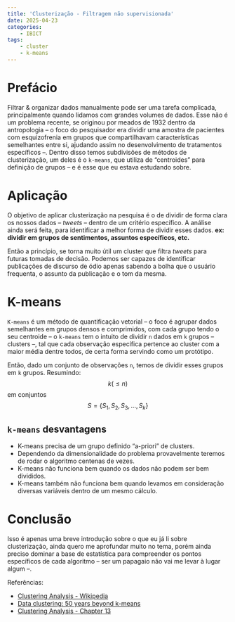 ```yaml
---
title: 'Clusterização - Filtragem não supervisionada'
date: 2025-04-23
categories:
    - IBICT
tags:
    - cluster
    - k-means
---
```


# Prefácio
Filtrar & organizar dados manualmente pode ser uma tarefa complicada, principalmente quando lidamos com grandes volumes de dados. Esse não é um problema recente, se originou por meados de 1932 dentro da antropologia – o foco do pesquisador era dividir uma amostra de pacientes com esquizofrenia em grupos que compartilhavam características semelhantes entre si, ajudando assim no desenvolvimento de tratamentos específicos –. Dentro disso temos subdivisões de métodos de clusterização, um deles é o `k-means`, que utiliza de “centroides” para definição de grupos – e é esse que eu estava estudando sobre.

# Aplicação
O objetivo de aplicar clusterização na pesquisa é o de dividir de forma clara os nossos dados – *tweets* – dentro de um critério específico. A análise ainda será feita, para identificar a melhor forma de dividir esses dados. **ex: dividir em grupos de sentimentos, assuntos específicos, etc.**

Então a princípio, se torna muito útil um cluster que filtra *tweets* para futuras tomadas de decisão. Podemos ser capazes de identificar publicações de discurso de ódio apenas sabendo a bolha que o usuário frequenta, o assunto da publicação e o tom da mesma.
# K-means
`K-means` é um método de quantificação vetorial – o foco é agrupar dados semelhantes em grupos densos e comprimidos, com cada grupo tendo o seu centroide – o `k-means` tem o intuito de dividir `n` dados em `k` grupos – clusters –, tal que cada observação específica  pertence ao cluster com a maior média dentre todos, de certa forma servindo como um protótipo.

Então, dado um conjunto de observações `n`, temos de dividir esses grupos em `k` grupos. Resumindo: $$k(≤n)$$ em conjuntos $$S= \{S_1,S_2,S_3,…,S_k\}$$

## `k-means` desvantagens
- K-means precisa de um grupo definido “a-priori” de clusters.
- Dependendo da dimensionalidade do problema provavelmente teremos de rodar o algoritmo centenas de vezes.
- K-means não funciona bem quando os dados não podem ser bem divididos.
- K-means também não funciona bem quando levamos em consideração diversas variáveis dentro de um mesmo cálculo.

# Conclusão
Isso é apenas uma breve introdução sobre o que eu já li sobre clusterização, ainda quero me aprofundar muito no tema, porém ainda preciso dominar a base de estatística para compreender os pontos específicos de cada algoritmo – ser um papagaio não vai me levar à lugar algum –.

Referências: 
- [Clustering Analysis - Wikipedia](https://en.wikipedia.org/wiki/Cluster_analysis)
- [Data clustering: 50 years beyond k-means](https://sci-hub.se/https://doi.org/10.1016/j.patrec.2009.09.011)
- [Clustering Analysis - Chapter 13](https://sci-hub.se/10.1016/B978-0-12-815739-8.00013-4)
